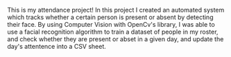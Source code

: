 This is my attendance project! In this project I created an automated system which tracks whether a certain person is present or absent by detecting their face. By using Computer Vision with OpenCv's library, I was able to use a facial recognition algorithm to train a dataset of people in my roster, and check whether they are present or abset in a given day, and update the day's attentence into a CSV sheet.
